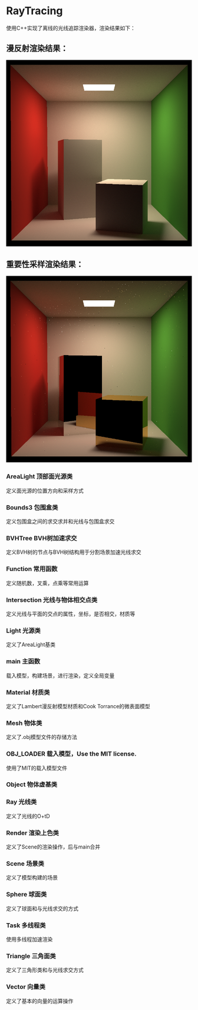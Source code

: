 # RayTracing
使用C++实现了离线的光线追踪渲染器，渲染结果如下：
## 漫反射渲染结果：
![](https://github.com/BestBlade/RayTracing/blob/main/2048.png "SPP2048")  
## 重要性采样渲染结果：
![](https://github.com/BestBlade/RayTracing/blob/main/1280.png "SPP1280")  

### AreaLight     顶部面光源类
定义面光源的位置方向和采样方式
### Bounds3       包围盒类
定义包围盒之间的求交求并和光线与包围盒求交
### BVHTree       BVH树加速求交
定义BVH树的节点与BVH树结构用于分割场景加速光线求交
### Function      常用函数
定义随机数，叉乘，点乘等常用运算
### Intersection  光线与物体相交点类
定义光线与平面的交点的属性，坐标，是否相交，材质等
### Light         光源类
定义了AreaLight基类
### main          主函数
载入模型，构建场景，进行渲染，定义全局变量
### Material      材质类
定义了Lambert漫反射模型材质和Cook Torrance的微表面模型
### Mesh          物体类
定义了.obj模型文件的存储方法
### OBJ_LOADER    载入模型，Use the MIT license.
使用了MIT的载入模型文件
### Object        物体虚基类
### Ray           光线类
定义了光线的O+tD
### Render        渲染上色类
定义了Scene的渲染操作，后与main合并
### Scene         场景类
定义了模型构建的场景
### Sphere        球面类
定义了球面和与光线求交的方式
### Task          多线程类
使用多线程加速渲染
### Triangle      三角面类
定义了三角形类和与光线求交方式
### Vector        向量类
定义了基本的向量的运算操作
